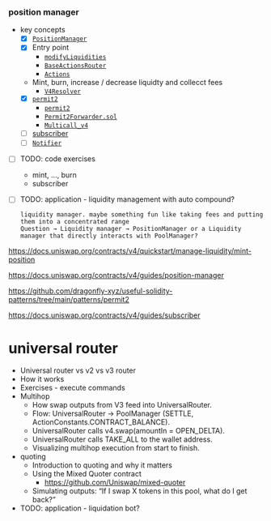 ### position manager

- key concepts
  - [x] [`PositionManager`](https://github.com/Uniswap/v4-periphery/blob/main/src/PositionManager.sol)
  - [x] Entry point
    - [`modifyLiquidities`](https://github.com/Uniswap/v4-periphery/blob/60cd93803ac2b7fa65fd6cd351fd5fd4cc8c9db5/src/PositionManager.sol#L172-L179)
    - [`BaseActionsRouter`](https://github.com/Uniswap/v4-periphery/blob/main/src/base/BaseActionsRouter.sol)
    - [`Actions`](https://github.com/Uniswap/v4-periphery/blob/main/src/libraries/Actions.sol)
  - Mint, burn, increase / decrease liquidty and collecct fees
    - [`V4Resolver`](https://github.com/Uniswap/v4-periphery/blob/main/src/base/DeltaResolver.sol)
  - [x] [`permit2`](./notes/permit2.png)
    - [`permit2`](https://github.com/Uniswap/permit2)
    - [`Permit2Forwarder.sol`](https://github.com/Uniswap/v4-periphery/blob/main/src/base/Permit2Forwarder.sol)
    - [`Multicall_v4`](https://github.com/Uniswap/v4-periphery/blob/main/src/base/Multicall_v4.sol)
  - [ ] [subscriber](./notes/subscribe.png)
  - [ ] [`Notifier`](https://github.com/Uniswap/v4-periphery/blob/main/src/base/Notifier.sol)
- [ ] TODO: code exercises
  - mint, ..., burn
  - subscriber
- [ ] TODO: application - liquidity management with auto compound?

  ```
  liquidity manager. maybe something fun like taking fees and putting them into a concentrated range
  Question → Liquidity manager → PositionManager or a Liquidity manager that directly interacts with PoolManager?
  ```

https://docs.uniswap.org/contracts/v4/quickstart/manage-liquidity/mint-position

https://docs.uniswap.org/contracts/v4/guides/position-manager

https://github.com/dragonfly-xyz/useful-solidity-patterns/tree/main/patterns/permit2

https://docs.uniswap.org/contracts/v4/guides/subscriber

# universal router

- Universal router vs v2 vs v3 router
- How it works
- Exercises - execute commands
- Multihop
  - How swap outputs from V3 feed into UniversalRouter.
  - Flow: UniversalRouter → PoolManager (SETTLE, ActionConstants.CONTRACT_BALANCE).
  - UniversalRouter calls v4.swap(amountIn = OPEN_DELTA).
  - UniversalRouter calls TAKE_ALL to the wallet address.
  - Visualizing multihop execution from start to finish.
- quoting
  - Introduction to quoting and why it matters
  - Using the Mixed Quoter contract
    - https://github.com/Uniswap/mixed-quoter
  - Simulating outputs: “If I swap X tokens in this pool, what do I get back?”
- TODO: application - liquidation bot?
